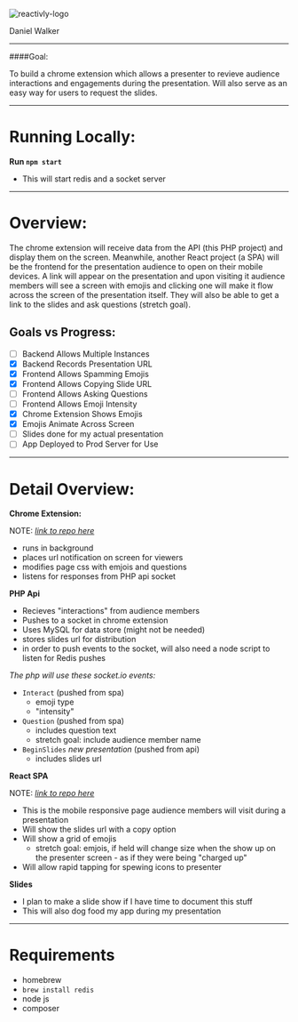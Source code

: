 
![reactivly-logo](https://cloud.githubusercontent.com/assets/15964/23580177/75dfe62e-00ca-11e7-96a2-db29c87529ab.png)

Daniel Walker

------

####Goal:

To build a chrome extension which allows a presenter to revieve audience interactions and engagements during the presentation. Will also serve as an easy way for users to request the slides.

-----

Running Locally:
=====

**Run `npm start`**

- This will start redis and a socket server


-----

Overview:
=====

The chrome extension will receive data from the API (this PHP project) and display them on the screen. Meanwhile, another React project (a SPA) will be the frontend for the presentation audience to open on their mobile devices. A link will appear on the presentation and upon visiting it audience members will see a screen with emojis and clicking one will make it flow across the screen of the presentation itself. They will also be able to get a link to the slides and ask questions (stretch goal).


Goals vs Progress:
----

- [ ] Backend Allows Multiple Instances
- [x] Backend Records Presentation URL
- [x] Frontend Allows Spamming Emojis
- [x] Frontend Allows Copying Slide URL
- [ ] Frontend Allows Asking Questions
- [ ] Frontend Allows Emoji Intensity
- [x] Chrome Extension Shows Emojis
- [x] Emojis Animate Across Screen
- [ ] Slides done for my actual presentation
- [ ] App Deployed to Prod Server for Use

-----

Detail Overview:
=====

**Chrome Extension:**

NOTE: _[link to repo here](https://github.com/lasergoat/reactivlyext)_

- runs in background
- places url notification on screen for viewers
- modifies page css with emjois and questions
- listens for responses from PHP api socket

**PHP Api**

- Recieves "interactions" from audience members
- Pushes to a socket in chrome extension
- Uses MySQL for data store (might not be needed)
- stores slides url for distribution
- in order to push events to the socket, will also need a node script to listen for Redis pushes

_The php will use these socket.io events:_

- `Interact` (pushed from spa)
    - emoji type
    - "intensity"
- `Question` (pushed from spa)
    - includes question text
    - stretch goal: include audience member name
- `BeginSlides` _new presentation_ (pushed from api)
    - includes slides url

**React SPA**

NOTE: _[link to repo here](https://github.com/lasergoat/reactivlyspa)_

- This is the mobile responsive page audience members will visit during a presentation
- Will show the slides url with a copy option
- Will show a grid of emojis
    - stretch goal: emjois, if held will change size when the show up on the presenter screen - as if they were being "charged up"
- Will allow rapid tapping for spewing icons to presenter

**Slides**

- I plan to make a slide show if I have time to document this stuff
- This will also dog food my app during my presentation

----

Requirements
====

- homebrew
- `brew install redis`
- node js
- composer
